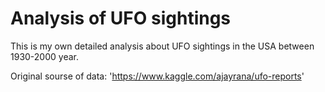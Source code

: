 # Analysis of UFO sightings

This is my own detailed analysis about UFO sightings in the USA between 1930-2000 year. 

Original sourse of data:
'https://www.kaggle.com/ajayrana/ufo-reports' 